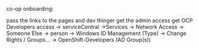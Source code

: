 co-op onboarding:

pass the links to the pages and dev thinger
get the admin access
get OCP Developers access -> serviceCentral ->Services -> Network Access -> Someone Else -> person -> Windows ID Management (Type) -> Change Rights / Groups... -> OpenShift-Developers (AD Group(s))